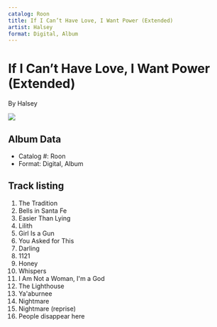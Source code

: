 ```yaml
---
catalog: Roon
title: If I Can’t Have Love, I Want Power (Extended)
artist: Halsey
format: Digital, Album
---
```


# If I Can’t Have Love, I Want Power (Extended)

By Halsey

![](../../assets/albumcovers/Halsey-If_I_Can’t_Have_Love__I_Want_Power_Extended.png)

## Album Data

- Catalog #: Roon
- Format: Digital, Album


## Track listing


1. The Tradition
2. Bells in Santa Fe
3. Easier Than Lying
4. Lilith
5. Girl Is a Gun
6. You Asked for This
7. Darling
8. 1121
9. Honey
10. Whispers
11. I Am Not a Woman, I'm a God
12. The Lighthouse
13. Ya'aburnee
14. Nightmare
15. Nightmare (reprise)
16. People disappear here


